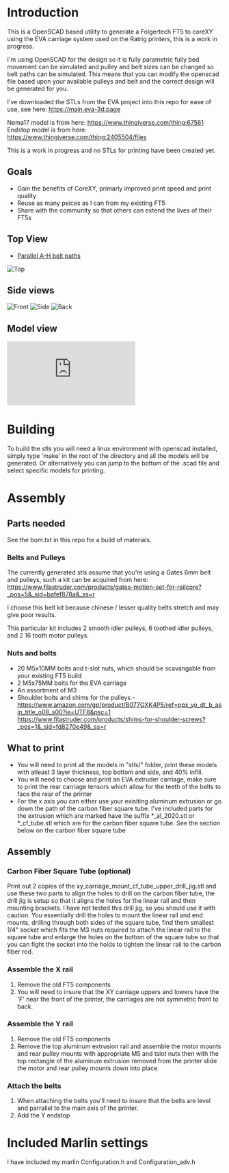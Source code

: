 # Introduction 

This is a OpenSCAD based utility to generate a Folgertech FT5 to coreXY using the EVA 
carriage system used on the Ratrig printers, this is a work in progress. 

I'm using OpenSCAD for the design so it is fully parametric fully bed movement
can be simulated and pulley and belt sizes can be changed so belt paths can 
be simulated. This means that you can modify the openscad file based upon 
your available pulleys and belt and the correct design will be generated
for you. 

I've downloaded the STLs from the EVA project into this repo for ease of
use, see here: https://main.eva-3d.page

Nema17 model is from here: https://www.thingiverse.com/thing:67561
Endstop model is from here: https://www.thingiverse.com/thing:2405504/files


This is a work in progress and no STLs for printing have been created yet. 

## Goals

 * Gain the benefits of CoreXY, primarly improved print speed and print quality
 * Reuse as many peices as I can from my existing FT5
 * Share with the community so that others can extend the lives of their FT5s

## Top View
 * [Parallel A-H belt paths](https://drmrehorst.blogspot.com/2018/08/corexy-mechanism-layout-and-belt.html)

![Top](https://raw.githubusercontent.com/celer/FT5_CoreXY_EVA/main/images/top.png)

## Side views

![Front](https://raw.githubusercontent.com/celer/FT5_CoreXY_EVA/main/images/front.png)
![Side](https://raw.githubusercontent.com/celer/FT5_CoreXY_EVA/main/images/side.png)
![Back](https://raw.githubusercontent.com/celer/FT5_CoreXY_EVA/main/images/back.png)

## Model view
![Model](https://raw.githubusercontent.com/celer/FT5_CoreXY_EVA/main/stls/ft5.stl)

# Building

To build the stls you will need a linux environment with openscad installed, simply type 
'make' in the root of the directory and all the models will be generated. Or alternatively 
you can jump to the bottom of the .scad file and select specific models for printing. 

# Assembly

## Parts needed

See the bom.txt in this repo for a build of materials.

### Belts and Pulleys
The currently generated stls assume that you're using a Gates 6mm belt and pulleys, such 
a kit can be acquired from here: https://www.filastruder.com/products/gates-motion-set-for-railcore?_pos=5&_sid=bafef878a&_ss=r

I choose this belt kit because chinese / lesser quality belts stretch and may give poor results. 

This particular kit includes 2 smooth idler pulleys, 6 toothed idler pulleys, and 2 16 tooth motor pulleys. 

### Nuts and bolts

 * 20 M5x10MM bolts and t-slot nuts, which should be scavangable from your existing FT5 build
 * 2 M5x75MM bolts for the EVA carriage
 * An assortment of M3 
 * Shoulder bolts and shims for the pulleys - https://www.amazon.com/gp/product/B077GXK4P5/ref=ppx_yo_dt_b_asin_title_o08_s00?ie=UTF8&psc=1  https://www.filastruder.com/products/shims-for-shoulder-screws?_pos=1&_sid=fd8270e49&_ss=r

 ## What to print

  - You will need to print all the models in "stls/" folder, print these models with atleast 3 layer thickness, top bottom and side, and 40% infill.
  - You will need to choose and print an EVA extruder carriage, make sure to print the rear carriage tensors which allow for the teeth of the belts to face the rear of the printer
  - For the x axis you can either use your exisiting aluminum extrusion or go down the path of the carbon fiber square tube. I've included parts for the extrusion which are marked have the suffix *_al_2020.stl or *_cf_tube.stl which are for the carbon fiber square tube. See the section below on the carbon fiber square tube

## Assembly 

### Carbon Fiber Square Tube (optional)

Print out 2 copies of the xy_carriage_mount_cf_tube_upper_drill_jig.stl and use these two parts to align the holes to drill on the carbon fiber tube, the drill jig is setup so that it aligns the holes for the linear rail and then mounting brackets. I have not tested this drill jig, so you should use it with caution. You essentially drill the holes to mount the linear rail and end mounts, drilling through both sides of the square tube, find them smallest 1/4" socket which fits the M3 nuts required to attach the linear rail to the square tube and enlarge the holes on the bottom of the square tube so that you can fight the socket into the holds to tighten the linear rail to the carbon fiber rod. 
 
### Assemble the X rail 

1. Remove the old FT5 components 
2. You will need to insure that the XY carriage uppers and lowers have the 'F' near the front of the printer, the carriages are not symmetric front to back. 

### Assemble the Y rail

1. Remove the old FT5 components
2. Remove the top aluminum extrusion rail and assemble the motor mounts and rear pulley mounts with appropriate M5 and tslot nuts then with the top rectangle of the aluminum extrusion removed from the printer slide the motor and rear pulley mounts down into place. 

### Attach the belts

1. When attaching the belts you'll need to insure that the belts are level and parrallel to the main axis of the printer. 
2. Add the Y endstop

# Included Marlin settings

I have included my marlin Configuration.h and Configuration_adv.h


